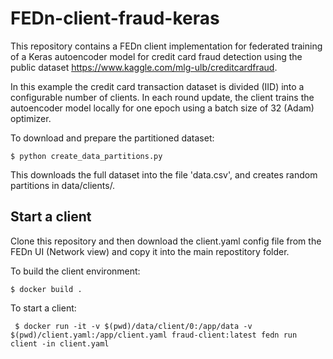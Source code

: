 # FEDn-client-fraud-keras

This repository contains a FEDn client implementation for federated training of a Keras autoencoder model for 
credit card fraud detection using the public dataset https://www.kaggle.com/mlg-ulb/creditcardfraud.  

In this example the credit card transaction dataset is divided (IID) into a configurable number of clients. 
In each round update, the client trains the autoencoder model locally for one epoch using a batch size of 32 (Adam) 
optimizer.

To download and prepare the partitioned dataset:

    $ python create_data_partitions.py 
    
This downloads the full dataset into the file 'data.csv', and creates random partitions in data/clients/.

## Start a client 

Clone this repository and then download the client.yaml config file from the FEDn UI (Network view) and copy it into the main repostitory folder. 

To build the client environment: 
    
    $ docker build . 
    
To start a client: 

     $ docker run -it -v $(pwd)/data/client/0:/app/data -v $(pwd)/client.yaml:/app/client.yaml fraud-client:latest fedn run client -in client.yaml
